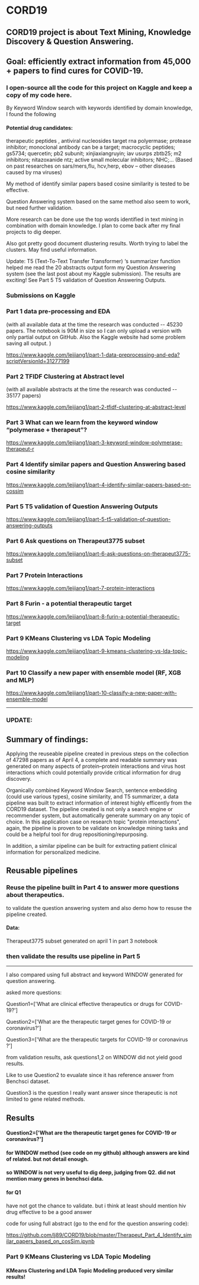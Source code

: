# CORD19

## CORD19 project is about Text Mining, Knowledge Discovery & Question Answering.
## Goal: efficiently extract information from 45,000 + papers to find cures for COVID-19.

### I open-source all the code for this project on Kaggle and keep a copy of my code here.

By Keyword Window search with keywords identified by domain knowledge, I found the following 
#### Potential drug candidates:
therapeutic peptides , antiviral nucleosides target rna polyermase; protease inhibitor; monoclonal antibody can be a target; macrocyclic peptides; gs5734; quercetin; pb2 subunit; xinjiaxiangruyin; iav usurps zbtb25; m2 inhibitors; nitazoxanide ntz; active small molecular inhibitors; NHC;… (Based on past researches on sars/mers,flu, hcv,herp, ebov – other diseases caused by rna viruses)

My method of identify similar papers based cosine similarity is tested to be effective.

Question Answering system based on the same method also seem to work, but need further validation.

More research can be done use the top words identified in text mining in combination with domain knowledge. I plan to come back after my final projects to dig deeper.

Also got pretty good document dlustering results. Worth trying to label the clusters. May find useful information.


Update: T5 (Text-To-Text Transfer Transformer) ‘s summarizer function helped me read the 20 abstracts output form my Question Answering system (see the last post about my Kaggle submission). The results are exciting! See Part 5 T5 validation of Question Answering Outputs.


### Submissions on Kaggle

### Part 1 data pre-processing and EDA 
(with all available data at the time the research was conducted -- 45230 papers. The notebook is 90M in size so I can only upload a version with only partial output on GitHub. Also the Kaggle website had some problem saving all output. )

https://www.kaggle.com/leijiang1/part-1-data-preprocessing-and-eda?scriptVersionId=31277199

### Part 2 TFIDF Clustering at Abstract level 
(with all available abstracts at the time the research was conducted -- 35177 papers)

https://www.kaggle.com/leijiang1/part-2-tfidf-clustering-at-abstract-level

### Part 3 What can we learn from the keyword window “polymerase + therapeut”?

https://www.kaggle.com/leijiang1/part-3-keyword-window-polymerase-therapeut-r

### Part 4 Identify similar papers and Question Answering based cosine similarity
https://www.kaggle.com/leijiang1/part-4-identify-similar-papers-based-on-cossim

### Part 5 T5 validation of Question Answering Outputs
https://www.kaggle.com/leijiang1/part-5-t5-validation-of-question-answering-outputs

### Part 6 Ask questions on Therapeut3775 subset
https://www.kaggle.com/leijiang1/part-6-ask-questions-on-therapeut3775-subset


### Part 7 Protein Interactions
https://www.kaggle.com/leijiang1/part-7-protein-interactions

### Part 8 Furin - a potential therapeutic target
https://www.kaggle.com/leijiang1/part-8-furin-a-potential-therapeutic-target

### Part 9 KMeans Clustering vs LDA Topic Modeling
https://www.kaggle.com/leijiang1/part-9-kmeans-clustering-vs-lda-topic-modeling

### Part 10 Classify a new paper with ensemble model (RF, XGB and MLP)
https://www.kaggle.com/leijiang1/part-10-classify-a-new-paper-with-ensemble-model

---------------------------------------------------------

### UPDATE:

## Summary of findings:
Applying the reuseable pipeline created in previous steps on the collection of 47298 papers as of April 4, a complete and readable summary was generated on many aspects of protein–protein interactions and virus host interactions which could potentially provide critical information for drug discovery.

Organically combined Keyword Window Search, sentence embedding (could use various types), cosine similarity, and T5 summarizer, a data pipeline was built to extract information of interest highly efficently from the CORD19 dataset. The pipeline created is not only a search engine or recommender system, but automatically generate summary on any topic of choice. In this application case on research topic "protein interactions", again, the pipeline is proven to be validate on knowledge mining tasks and could be a helpful tool for drug repositioning/repurposing. 

In addition, a similar pipeline can be built for extracting patient clinical information for personalized medicine.


##  Reusable pipelines
### Reuse the pipeline built in Part 4 to answer more questions about therapeutics.


to validate the question answering system and also demo how to resuse the pipeline created.

#### Data:

Therapeut3775 subset generated on april 1 in part 3 notebook


### then validate the results use pipeline in Part 5



------------------------------------

I also compared using full abstract and keyword WINDOW generated for question answering. 

asked more questions:

Question1=['What are clinical effective therapeutics or drugs for COVID-19?']

Question2=['What are the therapeutic target genes for COVID-19 or coronavirus?']

Question3=['What are the therapeutic targets for COVID-19 or coronavirus ?']


from validation results, ask questions1,2 on WINDOW did not yield good results.



Like to use Question2 to evualate since it has reference answer from Benchsci dataset.

Question3 is the question I really want answer since therapeutic is not limited to gene related methods.


## Results

#### Question2=['What are the therapeutic target genes for COVID-19 or coronavirus?']

#### for WINDOW method (see code on my github) although answers are kind of related. but not detail enough.
#### so WINDOW is not very useful to dig deep, judging from Q2. did not mention many genes in benchsci data.


#### for Q1 
have not got the chance to validate. but i think
at least should mention hiv drug effective to be a good answer


code for using full abstract (go to the end for the question answring code):

https://github.com/lj89/CORD19/blob/master/Therapeut_Part_4_Identify_similar_papers_based_on_cosSim.ipynb


### Part 9 KMeans Clustering vs LDA Topic Modeling
#### KMeans Clustering and LDA Topic Modeling produced very similar results! 

